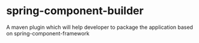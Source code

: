 spring-component-builder
========================

A maven plugin which will help developer to package the application based on spring-component-framework
